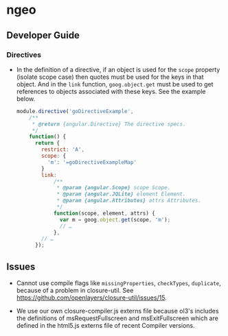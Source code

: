 # ngeo

## Developer Guide

### Directives

* In the definition of a directive, if an object is used for the `scope`
  property (isolate scope case) then quotes must be used for the keys in that
  object. And in the `link` function, `goog.object.get` must be used to get
  references to objects associated with these keys. See the example below.

  ```js
  module.directive('goDirectiveExample',
      /**
       * @return {angular.Directive} The directive specs.
       */
      function() {
        return {
          restrict: 'A',
          scope: {
            'm': '=goDirectiveExampleMap'
          }
          link:
              /**
               * @param {angular.Scope} scope Scope.
               * @param {angular.JQLite} element Element.
               * @param {angular.Attributes} attrs Attributes.
               */
              function(scope, element, attrs) {
                var m = goog.object.get(scope, 'm');
                // …
              },
          // …
        });
  ```

## Issues

* Cannot use compile flags like `missingProperties`, `checkTypes`, `duplicate`,
  because of a problem in closure-util. See
  https://github.com/openlayers/closure-util/issues/15.

* We use our own closure-compiler.js externs file because ol3's includes the
  definitions of msRequestFullscreen and msExitFullscreen which are defined in
  the html5.js externs file of recent Compiler versions.
